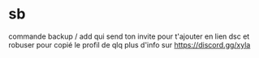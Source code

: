 # sb
commande backup / add qui send ton invite pour t'ajouter en lien dsc et robuser pour copié le profil de qlq plus d'info sur https://discord.gg/xyla
